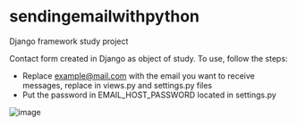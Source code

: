 # sendingemailwithpython
Django framework study project

Contact form created in Django as object of study.
To use, follow the steps:
- Replace example@mail.com with the email you want to receive messages, replace in views.py and settings.py files
- Put the password in EMAIL_HOST_PASSWORD located in settings.py

![image](https://user-images.githubusercontent.com/87574717/159358118-180319ba-a1f1-4533-817b-2c7ace598f45.png)
